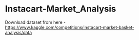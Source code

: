 # Instacart-Market_Analysis
Download dataset from here - https://www.kaggle.com/competitions/instacart-market-basket-analysis/data
